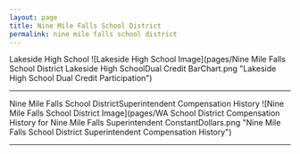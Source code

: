 ```yaml
---
layout: page
title: Nine Mile Falls School District
permalink: nine mile falls school district
---
```



Lakeside High School
![Lakeside High School Image](pages/Nine Mile Falls School District Lakeside High SchoolDual Credit BarChart.png "Lakeside High School Dual Credit Participation")

___

Nine Mile Falls School DistrictSuperintendent Compensation History
![Nine Mile Falls School District Image](pages/WA School District Compensation History for Nine Mile Falls Superintendent ConstantDollars.png "Nine Mile Falls School District Superintendent Compensation History")

___

